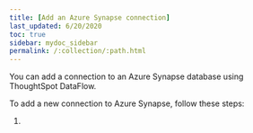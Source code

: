```yaml
---
title: [Add an Azure Synapse connection]
last_updated: 6/20/2020
toc: true
sidebar: mydoc_sidebar
permalink: /:collection/:path.html
---
```

You can add a connection to an Azure Synapse database using ThoughtSpot DataFlow.

To add a new connection to Azure Synapse, follow these steps:

1.
